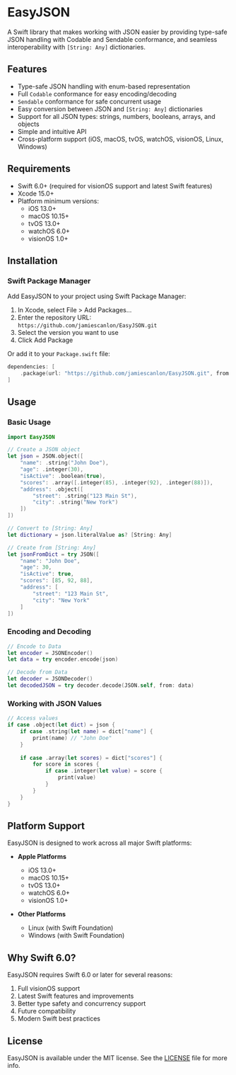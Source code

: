 # EasyJSON

A Swift library that makes working with JSON easier by providing type-safe JSON handling with Codable and Sendable conformance, and seamless interoperability with `[String: Any]` dictionaries.

## Features

- Type-safe JSON handling with enum-based representation
- Full `Codable` conformance for easy encoding/decoding
- `Sendable` conformance for safe concurrent usage
- Easy conversion between JSON and `[String: Any]` dictionaries
- Support for all JSON types: strings, numbers, booleans, arrays, and objects
- Simple and intuitive API
- Cross-platform support (iOS, macOS, tvOS, watchOS, visionOS, Linux, Windows)

## Requirements

- Swift 6.0+ (required for visionOS support and latest Swift features)
- Xcode 15.0+
- Platform minimum versions:
  - iOS 13.0+
  - macOS 10.15+
  - tvOS 13.0+
  - watchOS 6.0+
  - visionOS 1.0+

## Installation

### Swift Package Manager

Add EasyJSON to your project using Swift Package Manager:

1. In Xcode, select File > Add Packages...
2. Enter the repository URL: `https://github.com/jamiescanlon/EasyJSON.git`
3. Select the version you want to use
4. Click Add Package

Or add it to your `Package.swift` file:

```swift
dependencies: [
    .package(url: "https://github.com/jamiescanlon/EasyJSON.git", from: "1.0.0")
]
```

## Usage

### Basic Usage

```swift
import EasyJSON

// Create a JSON object
let json = JSON.object([
    "name": .string("John Doe"),
    "age": .integer(30),
    "isActive": .boolean(true),
    "scores": .array([.integer(85), .integer(92), .integer(88)]),
    "address": .object([
        "street": .string("123 Main St"),
        "city": .string("New York")
    ])
])

// Convert to [String: Any]
let dictionary = json.literalValue as? [String: Any]

// Create from [String: Any]
let jsonFromDict = try JSON([
    "name": "John Doe",
    "age": 30,
    "isActive": true,
    "scores": [85, 92, 88],
    "address": [
        "street": "123 Main St",
        "city": "New York"
    ]
])
```

### Encoding and Decoding

```swift
// Encode to Data
let encoder = JSONEncoder()
let data = try encoder.encode(json)

// Decode from Data
let decoder = JSONDecoder()
let decodedJSON = try decoder.decode(JSON.self, from: data)
```

### Working with JSON Values

```swift
// Access values
if case .object(let dict) = json {
    if case .string(let name) = dict["name"] {
        print(name) // "John Doe"
    }
    
    if case .array(let scores) = dict["scores"] {
        for score in scores {
            if case .integer(let value) = score {
                print(value)
            }
        }
    }
}
```

## Platform Support

EasyJSON is designed to work across all major Swift platforms:

- **Apple Platforms**
  - iOS 13.0+
  - macOS 10.15+
  - tvOS 13.0+
  - watchOS 6.0+
  - visionOS 1.0+

- **Other Platforms**
  - Linux (with Swift Foundation)
  - Windows (with Swift Foundation)

## Why Swift 6.0?

EasyJSON requires Swift 6.0 or later for several reasons:
1. Full visionOS support
2. Latest Swift features and improvements
3. Better type safety and concurrency support
4. Future compatibility
5. Modern Swift best practices

## License

EasyJSON is available under the MIT license. See the [LICENSE](LICENSE) file for more info.
